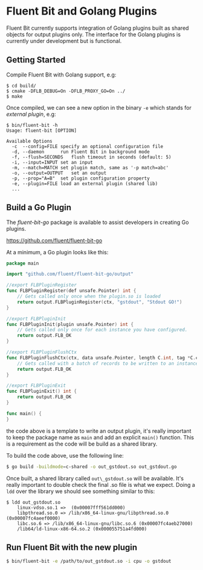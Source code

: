 # Fluent Bit and Golang Plugins

Fluent Bit currently supports integration of Golang plugins built as shared
objects for output plugins only. The interface for the Golang plugins is
currently under development but is functional.

## Getting Started

Compile Fluent Bit with Golang support, e.g:

```
$ cd build/
$ cmake -DFLB_DEBUG=On -DFLB_PROXY_GO=On ../
$ make
```

Once compiled, we can see a new option in the binary `-e` which stands for
_external plugin_, e.g:

```
$ bin/fluent-bit -h
Usage: fluent-bit [OPTION]

Available Options
  -c  --config=FILE	specify an optional configuration file
  -d, --daemon		run Fluent Bit in background mode
  -f, --flush=SECONDS	flush timeout in seconds (default: 5)
  -i, --input=INPUT	set an input
  -m, --match=MATCH	set plugin match, same as '-p match=abc'
  -o, --output=OUTPUT	set an output
  -p, --prop="A=B"	set plugin configuration property
  -e, --plugin=FILE	load an external plugin (shared lib)
  ...
```

## Build a Go Plugin

The _fluent-bit-go_ package is available to assist developers in creating Go
plugins.

https://github.com/fluent/fluent-bit-go

At a minimum, a Go plugin looks like this:

```go
package main

import "github.com/fluent/fluent-bit-go/output"

//export FLBPluginRegister
func FLBPluginRegister(def unsafe.Pointer) int {
    // Gets called only once when the plugin.so is loaded
	return output.FLBPluginRegister(ctx, "gstdout", "Stdout GO!")
}

//export FLBPluginInit
func FLBPluginInit(plugin unsafe.Pointer) int {
    // Gets called only once for each instance you have configured.
    return output.FLB_OK
}

//export FLBPluginFlushCtx
func FLBPluginFlushCtx(ctx, data unsafe.Pointer, length C.int, tag *C.char) int {
    // Gets called with a batch of records to be written to an instance.
    return output.FLB_OK
}

//export FLBPluginExit
func FLBPluginExit() int {
	return output.FLB_OK
}

func main() {
}
```

the code above is a template to write an output plugin, it's really important
to keep the package name as  `main` and add an explicit `main()` function.
This is a requirement as the code will be build as a shared library.

To build the code above, use the following line:

```bash
$ go build -buildmode=c-shared -o out_gstdout.so out_gstdout.go
```

Once built, a shared library called `out\_gstdout.so` will be available. It's
really important to double check the final .so file is what we expect. Doing a
`ldd` over the library we should see something similar to this:

```
$ ldd out_gstdout.so
	linux-vdso.so.1 =>  (0x00007fff561dd000)
	libpthread.so.0 => /lib/x86_64-linux-gnu/libpthread.so.0 (0x00007fc4aeef0000)
	libc.so.6 => /lib/x86_64-linux-gnu/libc.so.6 (0x00007fc4aeb27000)
	/lib64/ld-linux-x86-64.so.2 (0x000055751a4fd000)
```

## Run Fluent Bit with the new plugin

```bash
$ bin/fluent-bit -e /path/to/out_gstdout.so -i cpu -o gstdout
```
